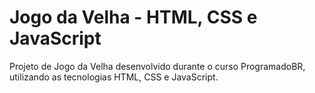 # Jogo da Velha - HTML, CSS e JavaScript
 Projeto de Jogo da Velha desenvolvido durante o curso ProgramadoBR, utilizando as tecnologias HTML, CSS e JavaScript.
